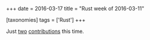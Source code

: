 +++
date = 2016-03-17
title = "Rust week of 2016-03-11"

[taxonomies]
tags = ['Rust']
+++

Just [two][] [contributions] this time.

  [two]: https://github.com/rust-lang-nursery/glob/pull/49
  [contributions]: https://github.com/alexcrichton/tar-rs/pull/59
